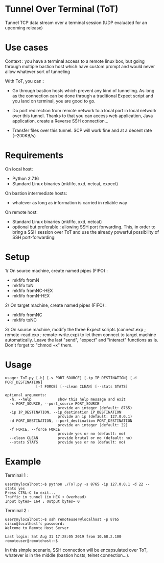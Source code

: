 # Tunnel Over Terminal (ToT)
Tunnel TCP data stream over a terminal session (UDP evaluated for an upcoming release)

# Use cases
Context : you have a terminal access to a remote linux box, but going through multiple bastion host which have custom prompt and would never allow whatever sort of tunneling

With ToT, you can :
- Go through bastion hosts which prevent any kind of tunneling. As long as the connection can be done through a traditional Expect script and you land on terminal, you are good to go.

- Do port redirection from remote network to a local port in local network over this tunnel. Thanks to that you can access web application, Java application, create a Reverse SSH connection...

- Transfer files over this tunnel. SCP will work fine and at a decent rate (~200KB/s)

# Requirements

On local host:
- Python 2.7.16
- Standard Linux binaries (mkfifo, xxd, netcat, expect)

On bastion intermediate hosts:
- whatever as long as information is carried in reliable way

On remote host:
- Standard Linux binaries (mkfifo, xxd, netcat)
- optional but preferable : allowing SSH port forwarding. This, in order to bring a SSH session over ToT and use the already powerful possibility of SSH port-forwarding

# Setup
1/ On source machine, create named pipes (FIFO) :
- mkfifo fromN
- mkfifo toN
- mkfifo fromNC-HEX
- mkfifo fromN-HEX

2/ On target machine, create named pipes (FIFO) :
- mkfifo fromNC
- mkfifo toNC

3/ On source machine, modify the three Expect scripts (connect.exp ; remote-read.exp ; remote-write.exp) to let them connect to target machine automatically. Leave the last "send", "expect" and "interact" functions as is. Don't forget to "chmod +x" them.

# Usage
```
usage: ToT.py [-h] [-s PORT_SOURCE] [-ip IP_DESTINATION] [-d PORT_DESTINATION]  
              [-f FORCE] [--clean CLEAN] [--stats STATS]  

optional arguments:  
  -h, --help            show this help message and exit  
  -s PORT_SOURCE, --port_source PORT_SOURCE  
                        provide an integer (default: 8765)  
  -ip IP_DESTINATION, --ip_destination IP_DESTINATION  
                        provide an ip (default: 127.0.0.1)  
  -d PORT_DESTINATION, --port_destination PORT_DESTINATION  
                        provide an integer (default: 22)  
  -f FORCE, --force FORCE  
                        provide yes or no (default: no)  
  --clean CLEAN         provide brutal or no (default: no)  
  --stats STATS         provide yes or no (default: no)  
```
# Example

Terminal 1 :  
```
user@mylocalhost:~$ python ./ToT.py -s 8765 -ip 127.0.0.1 -d 22 --stats yes  
Press CTRL-C to exit...  
Traffic in tunnel (in HEX + Overhead)  
Input bytes= 164 ; Output bytes= 0  
```
Terminal 2 :  
```
user@mylocalhost:~$ ssh remoteuser@localhost -p 8765  
cisco@localhost's password:  
Welcome to Remote Host Server  

Last login: Sat Aug 31 17:28:05 2019 from 10.60.2.100  
remoteuser@remotehost:~$
```
In this simple scenario, SSH connection will be encapsulated over ToT, whatever is in the middle (bastion hosts, telnet connection...).
